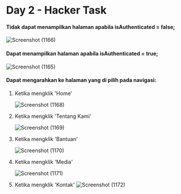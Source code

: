 # Day 2 - Hacker Task 

#### Tidak dapat menampilkan halaman apabila isAuthenticated = false;
   
   ![Screenshot (1166)](https://github.com/user-attachments/assets/c34508ae-f4a9-4710-bdaf-b18582c7542f)

#### Dapat menampilkan halaman apabila isAuthenticated = true;

   ![Screenshot (1165)](https://github.com/user-attachments/assets/3f99851c-a00d-4ee9-aa8c-e394fc6e40d0)

#### Dapat mengarahkan ke halaman yang di pilih pada navigasi:


 1. Ketika mengklik 'Home'
  
      ![Screenshot (1168)](https://github.com/user-attachments/assets/8aa82322-071a-41ef-b72c-b354a8aed7f9)


 2. Ketika mengklik 'Tentang Kami'
   
      ![Screenshot (1169)](https://github.com/user-attachments/assets/46e620c8-f0dd-4d41-86c5-c0079f3991f8)

 3. Ketika mengklik 'Bantuan'
   
      ![Screenshot (1170)](https://github.com/user-attachments/assets/9575a4a4-324f-4ab9-8465-c4d52271d9b3)

 4. Ketika mengklik 'Media'
   
      ![Screenshot (1171)](https://github.com/user-attachments/assets/63e932ce-8b62-42b7-825f-abfb350458e8)

 5. Ketika mengklik 'Kontak'
    ![Screenshot (1172)](https://github.com/user-attachments/assets/a4eecc03-2ccb-4550-a37d-0965f5fdf198)



